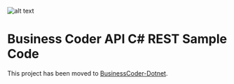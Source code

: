 ![alt text](https://www.melissa.com/_borders17/nav/2017/images/melissa-global-intelligence.png)

# Business Coder API C# REST Sample Code

This project has been moved to [BusinessCoder-Dotnet](https://github.com/MelissaData/BusinessCoder-Dotnet).
